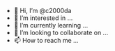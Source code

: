- 👋 Hi, I’m @c2000da
- 👀 I’m interested in ...
- 🌱 I’m currently learning ...
- 💞️ I’m looking to collaborate on ...
- 📫 How to reach me ...

<!---
c2000da/c2000da is a ✨ special ✨ repository because its `README.md` (this file) appears on your GitHub profile.
You can click the Preview link to take a look at your changes.
--->
